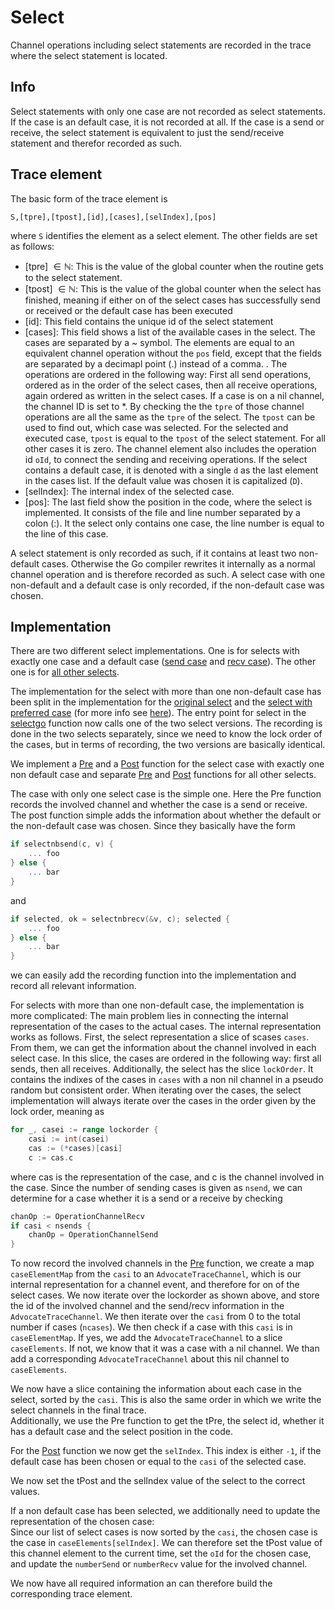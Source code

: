 # Select

Channel operations including select statements are recorded in the trace where the select statement is located.

## Info
Select statements with only one case are not recorded as select statements. If the case is an default case, it is not recorded at all. If the case is a send or receive, the select statement is equivalent to just the send/receive statement and therefor recorded as such.


## Trace element
The basic form of the trace element is
```
S,[tpre],[tpost],[id],[cases],[selIndex],[pos]
```
where `S` identifies the element as a select element.
The other fields are set as follows:
- [tpre] $\in \mathbb N$: This is the value of the global counter when the routine gets to the select statement.
- [tpost] $\in \mathbb N$: This is the value of the global counter when the select has finished, meaning if either on of the select cases has successfully send or received or the default case has been executed
- [id]: This field contains the unique id of the select statement
- [cases]: This field shows a list of the available cases in the select. The
cases are separated by a ~ symbol. The elements are equal to an equivalent
channel operation without the `pos` field, except that the fields are separated
by a decimapl point (.) instead of a comma. . The operations are ordered in the following way: First all send
operations, ordered as in the order of the select cases, then all receive operations,
again ordered as written in the select cases. If a case is on a nil channel, the channel ID is set to *.
By checking the the `tpre` of those channel operations are
all the same as the `tpre` of the select. The `tpost` can be used to find out,
which case was selected. For the selected and executed case, `tpost` is equal
to the `tpost` of the select statement. For all other cases it is zero. The channel
element also includes the operation id `oId`, to connect the sending and
receiving operations. If the
select contains a default case, it is denoted with a single `d` as the last
element in the cases list. If the default value was chosen it is capitalized (`D`).
- [selIndex]: The internal index of the selected case.
- [pos]: The last field show the position in the code, where the select is implemented. It consists of the file and line number separated by a colon (:). It the select only contains one case, the line number is
equal to the line of this case.

A select statement is only recorded as such, if it contains at least two non-default cases. Otherwise the Go compiler rewrites it
internally as a normal channel operation and is therefore recorded as such. A select case with one non-default and a default case is
only recorded, if the non-default case was chosen.

## Implementation
There are two different select implementations. One is for selects with exactly one case and a default case ([send case](../../go-patch/src/runtime/chan.go#L990) and [recv case](../../go-patch/src/runtime/chan.go#L1057)). The other one is for [all other selects](../../go-patch/src/runtime/select.go#L123).

The implementation for the select with more than one non-default case has been split in the implementation for the [original select](../../go-patch/src/runtime/select.go#L629) and the [select with preferred case](../../go-patch/src/runtime/select.go#L151) (for more info see [here](../replay.md#select)). The entry point for select in the [selectgo](../../go-patch/src/runtime/select.go#L123) function now calls one of the two select versions. The recording is done in the two selects separately, since we need to know the lock order of the cases, but in terms of recording, the two versions are basically identical.

We implement a [Pre](../../go-patch/src/runtime/advocate_trace_select.go#L187) and a [Post](../../go-patch/src/runtime/advocate_trace_select.go#L231) function for the select case with exactly one non default case and separate [Pre](../../go-patch/src/runtime/advocate_trace_select.go#L25) and [Post](../../go-patch/src/runtime/advocate_trace_select.go#L122) functions for all other selects.

The case with only one select case is the simple one. Here the Pre function records the involved channel and whether the case is a send or receive. The post function simple adds the information about whether the default or the non-default case was chosen. Since they basically have the form
```go
if selectnbsend(c, v) {
	... foo
} else {
	... bar
}
```

and

```go
if selected, ok = selectnbrecv(&v, c); selected {
	... foo
} else {
	... bar
}
```
we can easily add the recording function into the implementation and record all relevant information.

For selects with more than one non-default case, the implementation is more complicated: The main problem lies in connecting the internal representation of the cases to the actual cases.
The internal representation works as follows. First, the select representation a slice of scases `cases`. From them, we can get the information about the channel involved in each select case.
In this slice, the cases are ordered in the following way: first all sends, then all receives.
Additionally, the select has the slice `lockOrder`. It contains the indixes of the cases in `cases` with a non nil channel in a pseudo random but consistent order. When iterating over the cases, the select
implementation will always iterate over the cases in the order given by the lock order, meaning as
```go
for _, casei := range lockorder {
	casi := int(casei)
	cas := (*cases)[casi]
	c := cas.c
```
where cas is the representation of the case, and c is the channel involved in the case.
Since the number of sending cases is given as `nsend`, we can determine for a case whether
it is a send or a receive by checking
```go
chanOp := OperationChannelRecv
if casi < nsends {
	chanOp = OperationChannelSend
}
```
To now record the involved channels in the [Pre](../../go-patch/src/runtime/advocate_trace_select.go#L36)
function, we create a map `caseElementMap` from the `casi` to an `AdvocateTraceChannel`, which is our
internal representation for a channel event, and therefore for on of the select cases.
We now iterate over the lockorder as shown above, and store the id of the
involved channel and the send/recv information in the `AdvocateTraceChannel`.
We then iterate over the `casi` from 0 to the total number if cases (`ncases`). We
then check if a case with this `casi` is in `caseElementMap`.
If yes, we add the `AdvocateTraceChannel` to a slice `caseElements`.
If not, we know that it was a case with a nil channel. We than add
a corresponding `AdvocateTraceChannel` about this nil channel to `caseElements`.

We now have a slice containing the information about each case in the select,
sorted by the `casi`. This is also the same order in which we write
the select channels in the final trace.\
Additionally, we use the Pre function to get the tPre, the select id,
whether it has a default case and the select position in the code.

For the [Post](../../go-patch/src/runtime/advocate_trace_select.go#L127)
function we now get the `selIndex`. This index is either `-1`, if the default
case has been chosen or equal to the `casi` of the selected case.

We now set the tPost and the selIndex value of the select to the correct values.

If a non default case has been selected, we additionally need to update
the representation of the chosen case:\
Since our list of select cases is now sorted by the `casi`, the chosen
case is the case in `caseElements[selIndex]`. We can therefore
set the tPost value of this channel element to the current time,
set the `oId` for the chosen case, and update the `numberSend` or `numberRecv`
value for the involved channel.

We now have all required information an can therefore build the corresponding
trace element.


